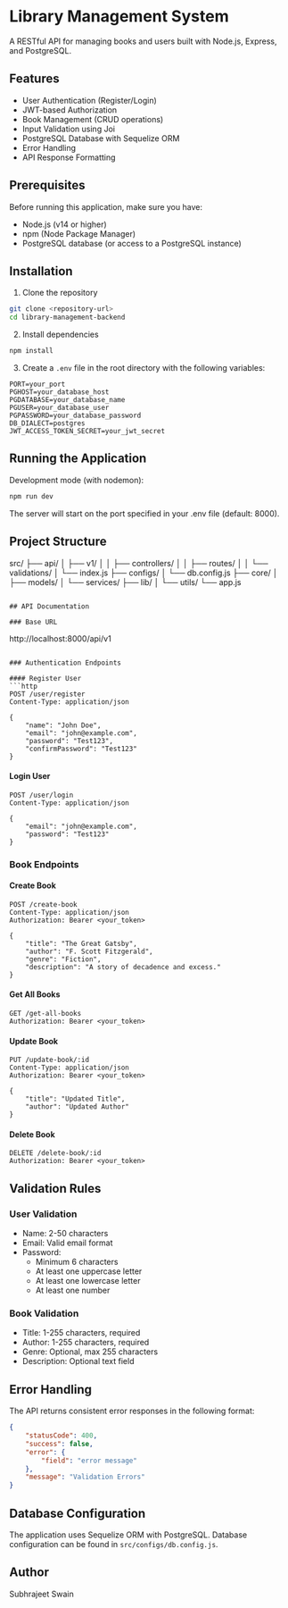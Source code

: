 # Library Management System

A RESTful API for managing books and users built with Node.js, Express, and PostgreSQL.

## Features

- User Authentication (Register/Login)
- JWT-based Authorization
- Book Management (CRUD operations)
- Input Validation using Joi
- PostgreSQL Database with Sequelize ORM
- Error Handling
- API Response Formatting

## Prerequisites

Before running this application, make sure you have:

- Node.js (v14 or higher)
- npm (Node Package Manager)
- PostgreSQL database (or access to a PostgreSQL instance)

## Installation

1. Clone the repository
```bash
git clone <repository-url>
cd library-management-backend
```

2. Install dependencies
```bash
npm install
```

3. Create a `.env` file in the root directory with the following variables:
```env
PORT=your_port
PGHOST=your_database_host
PGDATABASE=your_database_name
PGUSER=your_database_user
PGPASSWORD=your_database_password
DB_DIALECT=postgres
JWT_ACCESS_TOKEN_SECRET=your_jwt_secret
```

## Running the Application

Development mode (with nodemon):
```bash
npm run dev
```

The server will start on the port specified in your .env file (default: 8000).

## Project Structure
src/
├── api/
│ ├── v1/
│ │ ├── controllers/
│ │ ├── routes/
│ │ └── validations/
│ └── index.js
├── configs/
│ └── db.config.js
├── core/
│ ├── models/
│ └── services/
├── lib/
│ └── utils/
└── app.js
```

## API Documentation

### Base URL
```
http://localhost:8000/api/v1
```

### Authentication Endpoints

#### Register User
```http
POST /user/register
Content-Type: application/json

{
    "name": "John Doe",
    "email": "john@example.com",
    "password": "Test123",
    "confirmPassword": "Test123"
}
```

#### Login User
```http
POST /user/login
Content-Type: application/json

{
    "email": "john@example.com",
    "password": "Test123"
}
```

### Book Endpoints

#### Create Book
```http
POST /create-book
Content-Type: application/json
Authorization: Bearer <your_token>

{
    "title": "The Great Gatsby",
    "author": "F. Scott Fitzgerald",
    "genre": "Fiction",
    "description": "A story of decadence and excess."
}
```

#### Get All Books
```http
GET /get-all-books
Authorization: Bearer <your_token>
```

#### Update Book
```http
PUT /update-book/:id
Content-Type: application/json
Authorization: Bearer <your_token>

{
    "title": "Updated Title",
    "author": "Updated Author"
}
```

#### Delete Book
```http
DELETE /delete-book/:id
Authorization: Bearer <your_token>
```

## Validation Rules

### User Validation
- Name: 2-50 characters
- Email: Valid email format
- Password: 
  - Minimum 6 characters
  - At least one uppercase letter
  - At least one lowercase letter
  - At least one number

### Book Validation
- Title: 1-255 characters, required
- Author: 1-255 characters, required
- Genre: Optional, max 255 characters
- Description: Optional text field

## Error Handling

The API returns consistent error responses in the following format:
```json
{
    "statusCode": 400,
    "success": false,
    "error": {
        "field": "error message"
    },
    "message": "Validation Errors"
}
```

## Database Configuration
The application uses Sequelize ORM with PostgreSQL. Database configuration can be found in `src/configs/db.config.js`.

## Author
Subhrajeet Swain
